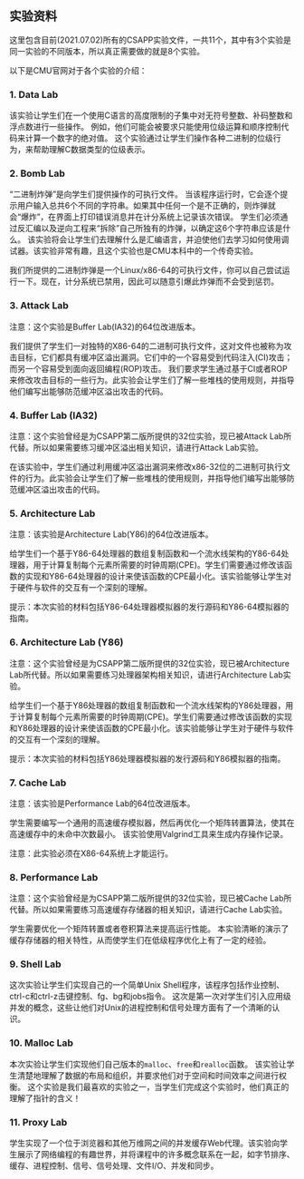## 实验资料

这里包含目前(2021.07.02)所有的CSAPP实验文件，一共11个，其中有3个实验是同一实验的不同版本，所以真正需要做的就是8个实验。

以下是CMU官网对于各个实验的介绍：

### 1. Data Lab

该实验让学生们在一个使用C语言的高度限制的子集中对无符号整数、补码整数和浮点数进行一些操作。
例如，他们可能会被要求只能使用位级运算和顺序控制代码来计算一个数字的绝对值。
这个实验通过让学生们操作各种二进制的位级行为，来帮助理解C数据类型的位级表示。

### 2. Bomb Lab

“二进制炸弹”是向学生们提供操作的可执行文件。
当该程序运行时，它会逐个提示用户输入总共6个不同的字符串。如果其中任何一个是不正确的，则炸弹就会“爆炸”，在界面上打印错误消息并在计分系统上记录该次错误。
学生们必须通过反汇编以及逆向工程来“拆除”自己所独有的炸弹，以确定这6个字符串应该是什么。
该实验将会让学生们去理解什么是汇编语言，并迫使他们去学习如何使用调试器。该实验非常有趣，且这个实验也是CMU本科中的一个传奇实验。

我们所提供的二进制炸弹是一个Linux/x86-64的可执行文件，你可以自己尝试运行一下。现在，计分系统已禁用，因此可以随意引爆此炸弹而不会受到惩罚。

### 3. Attack Lab

注意：这个实验是Buffer Lab(IA32)的64位改进版本。

我们提供了学生们一对独特的X86-64的二进制可执行文件，这对文件也被称为攻击目标，它们都具有缓冲区溢出漏洞。它们中的一个容易受到代码注入(CI)攻击；而另一个容易受到面向返回编程(ROP)攻击。 
我们要求学生通过基于CI或者ROP来修改攻击目标的一些行为。此实验会让学生们了解一些堆栈的使用规则，并指导他们编写出能够防范缓冲区溢出攻击的代码。

### 4. Buffer Lab (IA32)

注意：这个实验曾经是为CSAPP第二版所提供的32位实验，现已被Attack Lab所代替。所以如果需要练习缓冲区溢出相关知识，请进行Attack Lab实验。

在该实验中，学生们通过利用缓冲区溢出漏洞来修改x86-32位的二进制可执行文件的行为。此实验会让学生们了解一些堆栈的使用规则，并指导他们编写出能够防范缓冲区溢出攻击的代码。

### 5. Architecture Lab

注意：该实验是Architecture Lab(Y86)的64位改进版本。

给学生们一个基于Y86-64处理器的数组复制函数和一个流水线架构的Y86-64处理器，用于计算复制每个元素所需要的时钟周期(CPE)。学生们需要通过修改该函数的实现和Y86-64处理器的设计来使该函数的CPE最小化。该实验能够让学生对于硬件与软件的交互有一个深刻的理解。

提示：本次实验的材料包括Y86-64处理器模拟器的发行源码和Y86-64模拟器的指南。

### 6. Architecture Lab (Y86)

注意：这个实验曾经是为CSAPP第二版所提供的32位实验，现已被Architecture Lab所代替。所以如果需要练习处理器架构相关知识，请进行Architecture Lab实验。

给学生们一个基于Y86处理器的数组复制函数和一个流水线架构的Y86处理器，用于计算复制每个元素所需要的时钟周期(CPE)。学生们需要通过修改该函数的实现和Y86处理器的设计来使该函数的CPE最小化。该实验能够让学生对于硬件与软件的交互有一个深刻的理解。

提示：本次实验的材料包括Y86处理器模拟器的发行源码和Y86模拟器的指南。

### 7. Cache Lab

注意：该实验是Performance Lab的64位改进版本。

学生需要编写一个通用的高速缓存模拟器，然后再优化一个矩阵转置算法，使其在高速缓存中的未命中次数最小。
该实验使用Valgrind工具来生成内存操作记录。

注意：此实验必须在X86-64系统上才能运行。

### 8. Performance Lab

注意：这个实验曾经是为CSAPP第二版所提供的32位实验，现已被Cache Lab所代替。所以如果需要练习高速缓存存储器的相关知识，请进行Cache Lab实验。

学生需要优化一个矩阵转置或者卷积算法来提高运行性能。
本实验清晰的演示了缓存存储器的相关特性，从而使学生们在低级程序优化上有了一定的经验。

### 9. Shell Lab

这次实验让学生们实现自己的一个简单Unix Shell程序，该程序包括作业控制、ctrl-c和ctrl-z击键控制、fg、bg和jobs指令。
这次是第一次对学生们引入应用级并发的概念，这些让他们对Unix的进程控制和信号处理方面有了一个清晰的认识。

### 10. Malloc Lab

本次实验让学生们实现他们自己版本的`malloc`、`free`和`realloc`函数。
该实验让学生清楚地理解了数据的布局和组织，并要求他们对于空间和时间效率之间进行权衡。
这个实验是我们最喜欢的实验之一，当学生们完成这个实验时，他们真正的理解了指针的含义！

### 11. Proxy Lab

学生实现了一个位于浏览器和其他万维网之间的并发缓存Web代理。该实验向学生展示了网络编程的有趣世界，并将课程中的许多概念联系在一起，如字节排序、缓存、进程控制、信号、信号处理、文件I/O、并发和同步。